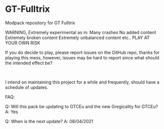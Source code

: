 # GT-Fulltrix
Modpack repository for GT Fulltrix


WARNING, Extremely experimental as in:
Many crashes
No added content
Extremely broken content
Extremely unbalanced content
etc..
PLAY AT YOUR OWN RISK
 

If you do decide to play, please report issues on the GitHub repo, thanks for playing this mess, however, issues may be hard to report since what should the intended effect be? 

 

I intend on maintaining this project for a while and frequently, should have a schedule of updates.



FAQ:

Q: Will this pack be updating to GTCEu and the new Gregicality for GTCEu?
A: Yes

Q: When is the next update?
A: 08/04/2021
